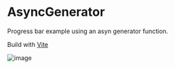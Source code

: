 # AsyncGenerator

Progress bar example using an asyn generator function.

Build with [Vite](https://vitejs.dev/guide/)


![image](https://user-images.githubusercontent.com/28118038/109400871-6ff5a180-7908-11eb-98b2-ebd2cb9ce4fb.png)


